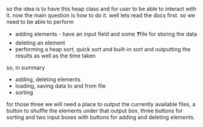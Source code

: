 so the idea is to have this heap class and for user to be able to interact with it. now the main question is how to do it. well lets read the docs first. so we need to be able to perform

- adding elements - have an input field and some ❓file for storing the data
- deleting an element
- performing a heap sort, quick sort and built-in sort and outputting the results as well as the time taken

so, in summary

- adding, deleting elements
- loading, saving data to and from file
- sorting

for those three we will need a place to output the currently available files, a button to shuffle the elements under that output box, three buttons for sorting and two input boxes with buttons for adding and deleting elements.
